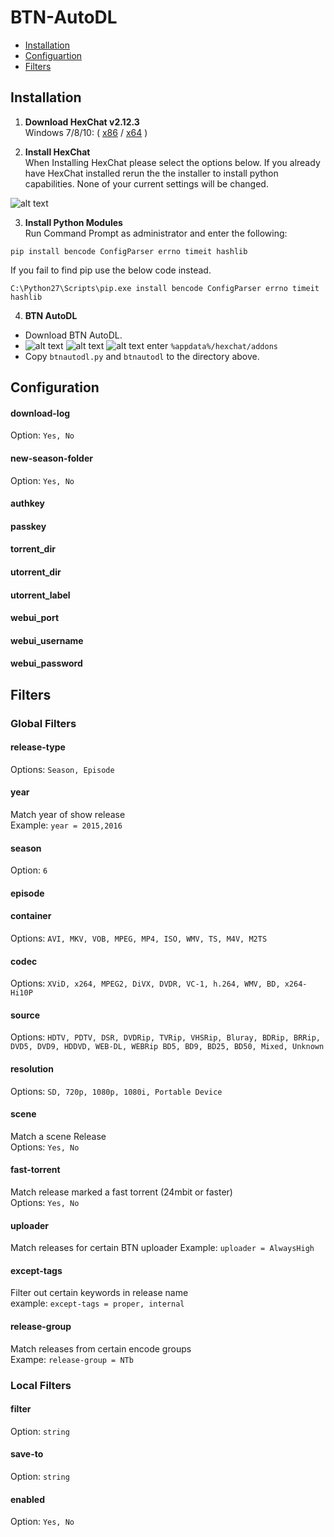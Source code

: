 # BTN-AutoDL

- [Installation](#installation)
- [Configuartion](#configuration)
- [Filters](#filters)

## Installation
1. **Download HexChat v2.12.3**  
  Windows 7/8/10: ( [x86](https://dl.hexchat.net/hexchat/HexChat%202.12.3%20x86.exe) / [x64](https://dl.hexchat.net/hexchat/HexChat%202.12.3%20x64.exe) )
  
2. **Install HexChat**  
  When Installing HexChat please select the options below. If you already have HexChat installed rerun the the installer to install python capabilities. None of your current settings will be changed.
  
  ![alt text](http://oi63.tinypic.com/2rna7bo.jpg "Hexchat Python install")
  
3. **Install Python Modules**  
  Run Command Prompt as administrator and enter the following:  
  ```
pip install bencode ConfigParser errno timeit hashlib
  ```  
  If you fail to find pip use the below code instead.  
  ```
C:\Python27\Scripts\pip.exe install bencode ConfigParser errno timeit hashlib
  ```  
  
  
4. **BTN AutoDL**
  - Download BTN AutoDL.
  - ![alt text](http://i66.tinypic.com/331dqir_th.png "Windows Key") ![alt text](http://i65.tinypic.com/eg8m0n_th.png "Plus") ![alt text](http://icons.iconarchive.com/icons/chromatix/keyboard-keys/32/letter-uppercase-R-icon.png "R Key") enter `%appdata%/hexchat/addons`
  - Copy `btnautodl.py` and `btnautodl` to the directory above. 
  
## Configuration
#### download-log
Option: `Yes, No`  
#### new-season-folder
Option: `Yes, No`  
#### authkey
#### passkey
#### torrent_dir
#### utorrent_dir
#### utorrent_label
#### webui_port  
#### webui_username
#### webui_password
## Filters
### Global Filters
#### release-type
Options: `Season, Episode`  
#### year
Match year of show release  
Example: `year = 2015,2016`  
#### season
Option: `6`  
#### episode
#### container
Options: `AVI, MKV, VOB, MPEG, MP4, ISO, WMV, TS, M4V, M2TS`  
#### codec
Options: `XViD, x264, MPEG2, DiVX, DVDR, VC-1, h.264, WMV, BD, x264-Hi10P`  
#### source
Options:  `HDTV, PDTV, DSR, DVDRip, TVRip, VHSRip, Bluray, BDRip, BRRip, DVD5, DVD9, HDDVD, WEB-DL, WEBRip BD5, BD9, BD25, BD50, Mixed, Unknown`  
#### resolution
Options: `SD, 720p, 1080p, 1080i, Portable Device`
#### scene
Match a scene Release  
Options: `Yes, No`  
#### fast-torrent
Match release marked a fast torrent (24mbit or faster)  
Options: `Yes, No`  
#### uploader
Match releases for certain BTN uploader 
Example: `uploader = AlwaysHigh`    
#### except-tags
Filter out certain keywords in release name  
example: `except-tags = proper, internal`  
#### release-group
Match releases from certain encode groups  
Exampe: `release-group = NTb`

### Local Filters
#### filter
Option: `string`  
#### save-to
Option: `string`  
#### enabled
Option: `Yes, No`

